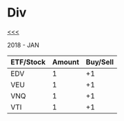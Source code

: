 Div
======

[<<<](https://github.com/ttltrk/0con/blob/master/README.MD)

2018 - JAN

| ETF/Stock | Amount   | Buy/Sell | 
|-----------|----------|----------|
| EDV       | 1        | +1       | 
| VEU       | 1        | +1       | 
| VNQ       | 1        | +1       | 
| VTI       | 1        | +1       | 
